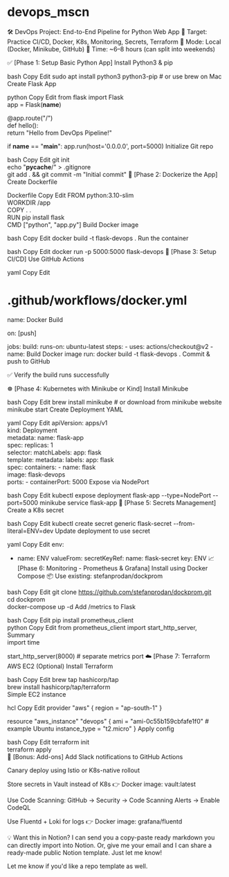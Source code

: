 # devops_mscn

🛠️ DevOps Project: End-to-End Pipeline for Python Web App
📍 Target: Practice CI/CD, Docker, K8s, Monitoring, Secrets, Terraform
📍 Mode: Local (Docker, Minikube, GitHub)
📍 Time: ~6–8 hours (can split into weekends)

✅ [Phase 1: Setup Basic Python App]
 Install Python3 & pip

bash
Copy
Edit
sudo apt install python3 python3-pip  # or use brew on Mac
 Create Flask App

python
Copy
Edit
from flask import Flask  
app = Flask(__name__)  

@app.route("/")  
def hello():  
    return "Hello from DevOps Pipeline!"  

if __name__ == "__main__":
    app.run(host='0.0.0.0', port=5000)
 Initialize Git repo

bash
Copy
Edit
git init  
echo "__pycache__/" > .gitignore  
git add . && git commit -m "Initial commit"
🐳 [Phase 2: Dockerize the App]
 Create Dockerfile

Dockerfile
Copy
Edit
FROM python:3.10-slim  
WORKDIR /app  
COPY . .  
RUN pip install flask  
CMD ["python", "app.py"]
 Build Docker image

bash
Copy
Edit
docker build -t flask-devops .
 Run the container

bash
Copy
Edit
docker run -p 5000:5000 flask-devops
🔁 [Phase 3: Setup CI/CD]
 Use GitHub Actions

yaml
Copy
Edit
# .github/workflows/docker.yml
name: Docker Build

on: [push]

jobs:
  build:
    runs-on: ubuntu-latest
    steps:
      - uses: actions/checkout@v2
      - name: Build Docker image
        run: docker build -t flask-devops .
 Commit & push to GitHub

 ✅ Verify the build runs successfully

☸️ [Phase 4: Kubernetes with Minikube or Kind]
 Install Minikube

bash
Copy
Edit
brew install minikube  # or download from minikube website
minikube start
 Create Deployment YAML

yaml
Copy
Edit
apiVersion: apps/v1  
kind: Deployment  
metadata:
  name: flask-app  
spec:
  replicas: 1  
  selector:
    matchLabels:
      app: flask  
  template:
    metadata:
      labels:
        app: flask  
    spec:
      containers:
      - name: flask  
        image: flask-devops  
        ports:
        - containerPort: 5000
 Expose via NodePort

bash
Copy
Edit
kubectl expose deployment flask-app --type=NodePort --port=5000
minikube service flask-app
🔐 [Phase 5: Secrets Management]
 Create a K8s secret

bash
Copy
Edit
kubectl create secret generic flask-secret --from-literal=ENV=dev
 Update deployment to use secret

yaml
Copy
Edit
env:
  - name: ENV
    valueFrom:
      secretKeyRef:
        name: flask-secret
        key: ENV
📈 [Phase 6: Monitoring - Prometheus & Grafana]
 Install using Docker Compose
📦 Use existing: stefanprodan/dockprom

bash
Copy
Edit
git clone https://github.com/stefanprodan/dockprom.git  
cd dockprom  
docker-compose up -d
 Add /metrics to Flask

bash
Copy
Edit
pip install prometheus_client  
python
Copy
Edit
from prometheus_client import start_http_server, Summary  
import time  

start_http_server(8000)  # separate metrics port
☁️ [Phase 7: Terraform AWS EC2 (Optional)
 Install Terraform

bash
Copy
Edit
brew tap hashicorp/tap  
brew install hashicorp/tap/terraform  
 Simple EC2 instance

hcl
Copy
Edit
provider "aws" {
  region = "ap-south-1"
}

resource "aws_instance" "devops" {
  ami = "ami-0c55b159cbfafe1f0" # example Ubuntu
  instance_type = "t2.micro"
}
 Apply config

bash
Copy
Edit
terraform init  
terraform apply  
🎁 [Bonus: Add-ons]
 Add Slack notifications to GitHub Actions

 Canary deploy using Istio or K8s-native rollout

 Store secrets in Vault instead of K8s
👉 Docker image: vault:latest

 Use Code Scanning:
GitHub → Security → Code Scanning Alerts → Enable CodeQL

 Use Fluentd + Loki for logs
👉 Docker image: grafana/fluentd

💡 Want this in Notion?
I can send you a copy-paste ready markdown you can directly import into Notion. Or, give me your email and I can share a ready-made public Notion template. Just let me know!

Let me know if you'd like a repo template as well.

